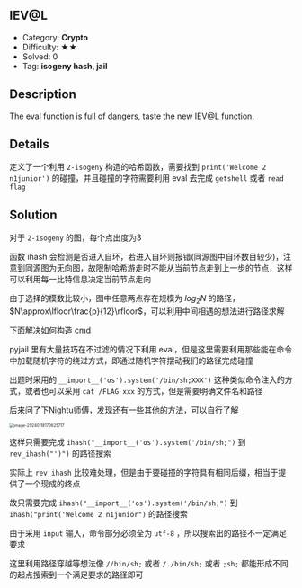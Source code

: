 ## IEV@L

+ Category: **Crypto**
+ Difficulty: ★★
+ Solved: 0
+ Tag: **isogeny hash, jail**

## Description

The eval function is full of dangers, taste the new IEV@L function.

## Details

定义了一个利用 `2-isogeny` 构造的哈希函数，需要找到 `print('Welcome 2 n1junior')` 的碰撞，并且碰撞的字符需要利用 eval 去完成 `getshell` 或者 `read flag`

## Solution

对于 `2-isogeny` 的图，每个点出度为3

函数 ihash 会检测是否进入自环，若进入自环则报错(同源图中自环数目较少)，注意到同源图为无向图，故限制哈希游走时不能从当前节点走到上一步的节点，这样可以利用每一比特信息决定当前节点走向

由于选择的模数比较小，图中任意两点存在规模为 $log_2N$ 的路径，$N\approx\lfloor\frac{p}{12}\rfloor$，可以利用中间相遇的想法进行路径求解

下面解决如何构造 cmd

pyjail 里有大量技巧在不过滤的情况下利用 eval，但是这里需要利用那些能在命令中加载随机字符的绕过方式，即通过随机字符摆动我们的路径完成碰撞

出题时采用的 `__import__('os').system('/bin/sh;XXX')` 这种类似命令注入的方式，或者也可以采用 `cat /FLAG xxx` 的方式，但是需要明确文件名和路径

后来问了下Nightu师傅，发现还有一些其他的方法，可以自行了解

<img src="https://picture-1311455354.cos.ap-shanghai.myqcloud.com/img/image-20240118170625717.png" alt="image-20240118170625717" style="zoom: 50%;" />

这样只需要完成  `ihash("__import__('os').system('/bin/sh;")` 到 `rev_ihash("')")` 的路径搜索

实际上 `rev_ihash` 比较难处理，但是由于要碰撞的字符具有相同后缀，相当于提供了一个现成的终点

故只需要完成 `ihash("__import__('os').system('/bin/sh;")` 到 `ihash("print('Welcome 2 n1junior")` 的路径搜索

由于采用 `input` 输入，命令部分必须全为 `utf-8` ，所以搜索出的路径不一定满足要求

这里利用路径穿越等想法像 `//bin/sh;` 或者 `/./bin/sh;` 或者 `;sh;` 都能形成不同的起点搜索到一个满足要求的路径即可
